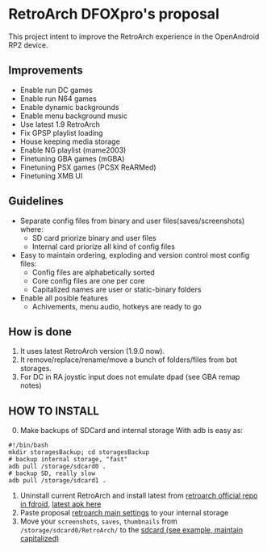 # RetroArch DFOXpro's proposal

This project intent to improve the RetroArch experience in the OpenAndroid RP2 device.

## Improvements

* Enable run DC games
* Enable run N64 games
* Enable dynamic backgrounds
* Enable menu background music
* Use latest 1.9 RetroArch
* Fix GPSP playlist loading
* House keeping media storage
* Enable NG playlist (mame2003)
* Finetuning GBA games (mGBA)
* Finetuning PSX games (PCSX ReARMed)
* Finetuning XMB UI

## Guidelines

* Separate config files from binary and user files(saves/screenshots) where:
	* SD card priorize binary and user files
	* Internal card priorize all kind of config files
* Easy to maintain ordering, exploding and version control most config files:
	* Config files are alphabetically sorted
	* Core config files are one per core
	* Capitalized names are user or static-binary folders
* Enable all posible features
	* Achivements, menu audio, hotkeys are ready to go

## How is done

1. It uses latest RetroArch version (1.9.0 now).
2. It remove/replace/rename/move a bunch of folders/files from bot storages.
3. For DC in RA joystic input does not emulate dpad (see GBA remap notes)

## HOW TO INSTALL
0. Make backups of SDCard and internal storage
	With adb is easy as:

```
#!/bin/bash
mkdir storagesBackup; cd storagesBackup
# backup internal storage, "fast"
adb pull /storage/sdcard0 .
# backup SD, really slow
adb pull /storage/sdcard1 .

```

1. Uninstall current RetroArch and install latest from [retroarch official repo in fdroid](https://wiki.retroidhandhelds.com/index.php?title=Getting_Started#Android_google_account_or_anonym.2Fnon_google_settings), [latest apk here](https://fdroid.libretro.com/repo/RetroArch_GIT.apk)
2. Paste proposal [retroarch main settings]() to your internal storage
3. Move your `screenshots`, `saves`, `thumbnails` from `/storage/sdcard0/RetroArch/` to the [sdcard (see example, maintain capitalized)]()